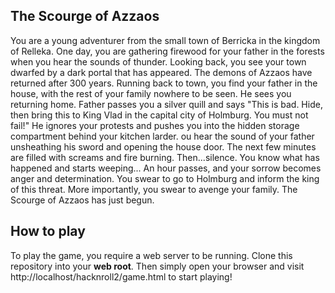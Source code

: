 ## The Scourge of Azzaos

You are a young adventurer from the small town of Berricka in the kingdom of Relleka. 
One day, you are gathering firewood for your father in the forests when you hear the sounds of thunder.
Looking back, you see your town dwarfed by a dark portal that has appeared. The demons of Azzaos have returned after 300 years.
Running back to town, you find your father in the house, with the rest of your family nowhere to be seen. He sees you returning home.
Father passes you a silver quill and says "This is bad. Hide, then bring this to King Vlad in the capital city of Holmburg. You must not fail!" 
He ignores your protests and pushes you into the hidden storage compartment behind your kitchen larder.
ou hear the sound of your father unsheathing his sword and opening the house door. The next few minutes are filled with screams and fire burning. 
Then...silence. You know what has happened and starts weeping...
An hour passes, and your sorrow becomes anger and determination. You swear to go to Holmburg and inform the king of this threat. More importantly, you swear to avenge your family.
The Scourge of Azzaos has just begun.

## How to play
To play the game, you require a web server to be running. Clone this repository into your **web root**. Then simply open your browser and visit http://localhost/hacknroll2/game.html to start playing!
